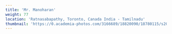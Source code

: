 ```yaml
---
title: 'Mr. Manoharan'
weight: 77
location: 'Ratnasabapathy, Toronto, Canada India - Tamilnadu'
thumbnail: 'https://0.academia-photos.com/3166689/18820090/18780115/s200_k.kalyanasundaram.jpg'
---
```

